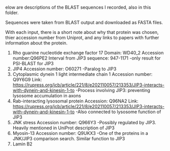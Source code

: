 elow are descriptions of the BLAST sequences I recorded, also in this folder.

Sequences were taken from BLAST output and downloaded as FASTA files.

With each input, there is a short note about why that protein was chosen, thier accession number from Uniprot, and any links to papers with further information about the protein.


1. Rho guanine nucleotide exchange factor 17
        Domain: WD40_2
        Accession number:Q96PE2
        Interval from JIP3 sequence: 947-1171
        -only result for PSI-BLAST for JIP3
2. JIP4
        Accession number: O60271
        -Paralog to JIP3
3. Cytoplasmic dynein 1 light intermediate chain 1
        Accession number: Q9Y6G9
        Link: https://rupress.org/jcb/article/221/8/e202110057/213353/JIP3-interacts-with-dynein-and-kinesin-1-to
        -Process involving JIP3: preventing lysosome accumulation in axons 
4. Rab-interacting lysosomal protein
        Accession: Q96NA2
        Link: https://rupress.org/jcb/article/221/8/e202110057/213353/JIP3-interacts-with-dynein-and-kinesin-1-to
        -Also connected to lysosome function of JIP3
5. JNK stress
        Accession number: Q966Y3
        -Possibly regulated by JIP3. Heavily mentioned in UniProt description of JIP3
6. Myosin-13
        Accession number: Q9UKX3
        -One of the proteins in a JNK/JIP3 comparison search. Similar function to JIP3
7. Lamin B2
